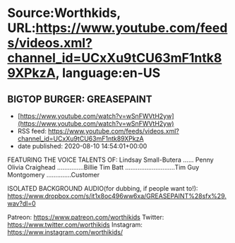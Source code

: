 # Source:Worthkids, URL:https://www.youtube.com/feeds/videos.xml?channel_id=UCxXu9tCU63mF1ntk89XPkzA, language:en-US

## BIGTOP BURGER: GREASEPAINT
 - [https://www.youtube.com/watch?v=wSnFWVtH2yw](https://www.youtube.com/watch?v=wSnFWVtH2yw)
 - RSS feed: https://www.youtube.com/feeds/videos.xml?channel_id=UCxXu9tCU63mF1ntk89XPkzA
 - date published: 2020-08-10 14:54:01+00:00

FEATURING THE VOICE TALENTS OF:
Lindsay Small-Butera ...... Penny
Olivia Craighead ...............Billie
Tim Batt ............................Tim
Guy Montgomery ..............Customer

ISOLATED BACKGROUND AUDIO(for dubbing, if people want to!):
https://www.dropbox.com/s/it1x8oc496ww6xa/GREASEPAINT%28sfx%29.wav?dl=0

Patreon: https://www.patreon.com/worthikids
Twitter: https://www.twitter.com/worthikids
Instagram: https://www.instagram.com/worthikids/

